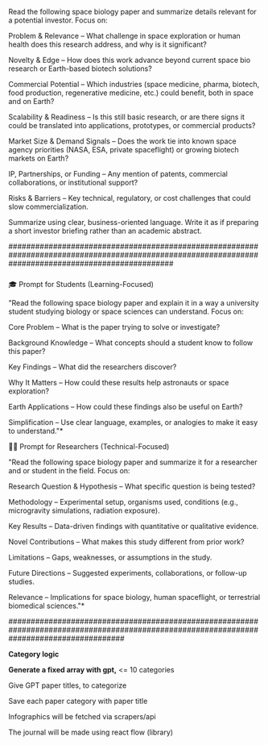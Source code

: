 

Read the following space biology paper and summarize details relevant for a potential investor. Focus on:



Problem \& Relevance – What challenge in space exploration or human health does this research address, and why is it significant?



Novelty \& Edge – How does this work advance beyond current space bio research or Earth-based biotech solutions?



Commercial Potential – Which industries (space medicine, pharma, biotech, food production, regenerative medicine, etc.) could benefit, both in space and on Earth?



Scalability \& Readiness – Is this still basic research, or are there signs it could be translated into applications, prototypes, or commercial products?



Market Size \& Demand Signals – Does the work tie into known space agency priorities (NASA, ESA, private spaceflight) or growing biotech markets on Earth?



IP, Partnerships, or Funding – Any mention of patents, commercial collaborations, or institutional support?



Risks \& Barriers – Key technical, regulatory, or cost challenges that could slow commercialization.



Summarize using clear, business-oriented language. Write it as if preparing a short investor briefing rather than an academic abstract.



\#####################################################################################################################################################

##### 



🎓 Prompt for Students (Learning-Focused)



"Read the following space biology paper and explain it in a way a university student studying biology or space sciences can understand. Focus on:



Core Problem – What is the paper trying to solve or investigate?



Background Knowledge – What concepts should a student know to follow this paper?



Key Findings – What did the researchers discover?



Why It Matters – How could these results help astronauts or space exploration?



Earth Applications – How could these findings also be useful on Earth?



Simplification – Use clear language, examples, or analogies to make it easy to understand."\*



🧑‍🔬 Prompt for Researchers (Technical-Focused)



"Read the following space biology paper and summarize it for a researcher and or student in the field. Focus on:



Research Question \& Hypothesis – What specific question is being tested?



Methodology – Experimental setup, organisms used, conditions (e.g., microgravity simulations, radiation exposure).



Key Results – Data-driven findings with quantitative or qualitative evidence.



Novel Contributions – What makes this study different from prior work?



Limitations – Gaps, weaknesses, or assumptions in the study.



Future Directions – Suggested experiments, collaborations, or follow-up studies.



Relevance – Implications for space biology, human spaceflight, or terrestrial biomedical sciences."\*



\##########################################################################################################################################



**Category logic**



**Generate a fixed array with gpt,** <= 10 categories

Give GPT paper titles, to categorize

Save each paper category with paper title





Infographics will be fetched via scrapers/api

The journal will be made using react flow (library)

